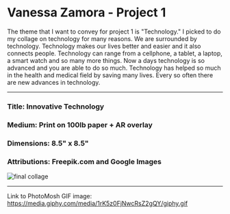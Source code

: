 # Vanessa Zamora - Project 1 
The theme that I want to convey for project 1 is "Technology." I picked to do my collage on technology for many reasons.
We are surrounded by technology. Technology makes our lives better and easier and it also connects people. Technology can range 
from a cellphone, a tablet, a laptop, a smart watch and so many more things. Now a days technology is so advanced and you are
able to do so much. Technology has helped so much in the health and medical field by saving many lives. Every so often there are 
new advances in technology. 
***
### Title: Innovative Technology
### Medium: Print on 100lb paper + AR overlay
### Dimensions: 8.5" x 8.5"
### Attributions: Freepik.com and Google Images
![final collage](https://imgur.com/a/QeJ6HCf)
***
Link to PhotoMosh GIF image: https://media.giphy.com/media/1rK5z0FjNwcRsZ2gQY/giphy.gif
